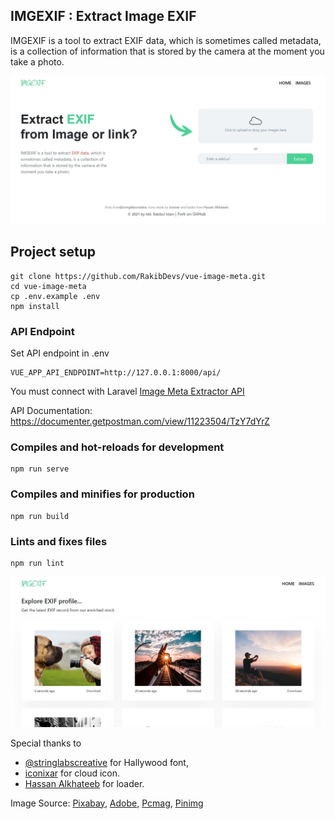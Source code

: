 ## IMGEXIF : Extract Image EXIF
IMGEXIF is a tool to extract EXIF data, which is sometimes called metadata, is a collection of information that is stored by the camera at the moment you take a photo.

<img src="https://github.com/RakibDevs/vue-image-meta/blob/master/public/home-page.jpg">

## Project setup

```
git clone https://github.com/RakibDevs/vue-image-meta.git
cd vue-image-meta
cp .env.example .env
npm install
```
### API Endpoint

Set API endpoint in .env
```
VUE_APP_API_ENDPOINT=http://127.0.0.1:8000/api/
```
You must connect with Laravel [Image Meta Extractor API](https://github.com/rakibdevs/image-meta-extractor-api) 

API Documentation: 
https://documenter.getpostman.com/view/11223504/TzY7dYrZ


### Compiles and hot-reloads for development
```
npm run serve
```

### Compiles and minifies for production
```
npm run build
```

### Lints and fixes files
```
npm run lint
```
<img  src="https://github.com/RakibDevs/vue-image-meta/blob/master/public/image-gallery.jpg">


Special thanks to 
- <a href="https://stringlabscreative.com/hallywood">@stringlabscreative</a> for Hallywood font,
- <a href="https://www.flaticon.com/authors/iconixar" title="iconixar">iconixar</a> for cloud icon. 
- <a href="https://www.behance.net/hassan_gde">Hassan Alkhateeb</a> for loader.


Image Source: [Pixabay](https://pixabay.com/), [Adobe](https://adobe.com/), [Pcmag](https://pcmag.com/), [Pinimg](https://pinimg.com/)



